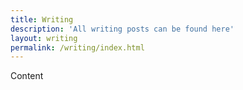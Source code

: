 ```yaml
---
title: Writing
description: 'All writing posts can be found here'
layout: writing
permalink: /writing/index.html
---
```


Content